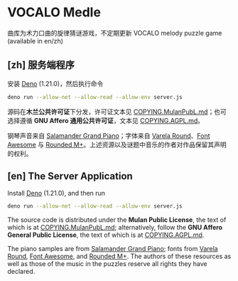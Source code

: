 # VOCALO Medle

曲库为术力口曲的旋律猜谜游戏，不定期更新
VOCALO melody puzzle game (available in en/zh)

## [zh] 服务端程序

安装 [Deno](https://deno.land/) (1.21.0)，然后执行命令

```sh
deno run --allow-net --allow-read --allow-env server.js
```

源码在**木兰公共许可证**下分发，许可证文本见 [COPYING.MulanPubL.md](COPYING.MulanPubL.md)；也可选择遵循 **GNU Affero 通用公共许可证**，文本见 [COPYING.AGPL.md](COPYING.AGPL.md)。

钢琴声音来自 [Salamander Grand Piano](https://sfzinstruments.github.io/pianos/salamander)；字体来自 [Varela Round](https://fonts.google.com/specimen/Varela+Round)、[Font Awesome](https://fontawesome.com/) 与 [Rounded M+](http://jikasei.me/font/rounded-mplus/about.html)。上述资源以及谜题中音乐的作者对作品保留其声明的权利。

## [en] The Server Application

Install [Deno](https://deno.land/) (1.21.0), and then run

```sh
deno run --allow-net --allow-read --allow-env server.js
```

The source code is distributed under the **Mulan Public License**, the text of which is at [COPYING.MulanPubL.md](COPYING.MulanPubL.md); alternatively, follow the **GNU Affero General Public License**, the text of which is at [COPYING.AGPL.md](COPYING.AGPL.md).

The piano samples are from [Salamander Grand Piano](https://sfzinstruments.github.io/pianos/salamander); fonts from [Varela Round](https://fonts.google.com/specimen/Varela+Round), [Font Awesome](https://fontawesome.com/), and [Rounded M+](http://jikasei.me/font/rounded-mplus/about.html). The authors of these resources as well as those of the music in the puzzles reserve all rights they have declared.
